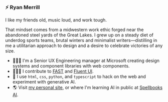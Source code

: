 ### ⚡️ Ryan Merrill

I like my friends old, music loud, and work tough.

That mindset comes from a midwestern work ethic forged near the abandoned steel yards of the Great Lakes. I grew up on a steady diet of underdog sports teams, brutal winters and minimalist writers—distilling in me a utilitarian approach to design and a desire to celebrate victories of any size.

- 🧙🏼‍♂️ I'm a Senior UX Engineering manager at Microsoft creating design systems and component libraries with web components.
- 👨🏽‍💻 I contribute to [FAST](https://github.com/microsoft/fast) and [Fluent UI](https://github.com/microsoft/fluentui).
- 🧰 I use `html`, `css`, `python`, and `typescript` to hack on the web and experiment with generative AI.
- 🌎 Visit [my personal site](https://ryan.cm/), or where I'm learning AI in public at [Spellbooks AI](https://spellbooks.ai/).

<!--
**procload/procload** is a ✨ _special_ ✨ repository because its `README.md` (this file) appears on your GitHub profile.

Here are some ideas to get you started:

- 🔭 I’m currently working on ...
- 🌱 I’m currently learning ...
- 👯 I’m looking to collaborate on ...
- 🤔 I’m looking for help with ...
- 💬 Ask me about ...
- 📫 How to reach me: ...
- 😄 Pronouns: ...
- ⚡ Fun fact: ...
-->
